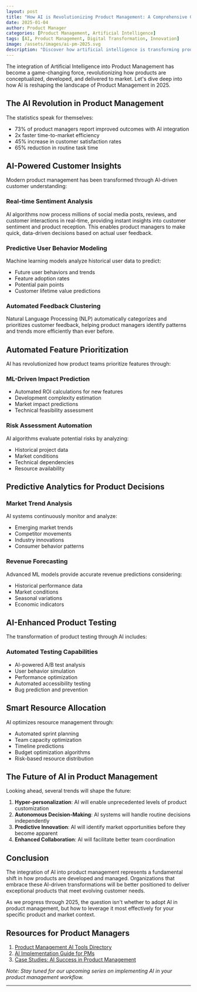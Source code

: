 ```yaml
---
layout: post
title: "How AI is Revolutionizing Product Management: A Comprehensive Guide for 2025"
date: 2025-01-04
author: Product Manager
categories: [Product Management, Artificial Intelligence]
tags: [AI, Product Management, Digital Transformation, Innovation]
image: /assets/images/ai-pm-2025.svg
description: "Discover how artificial intelligence is transforming product management in 2025. Learn about AI-powered customer insights, automated prioritization, and the future of product decision-making."
---
```


The integration of Artificial Intelligence into Product Management has become a game-changing force, revolutionizing how products are conceptualized, developed, and delivered to market. Let's dive deep into how AI is reshaping the landscape of Product Management in 2025.

## The AI Revolution in Product Management

The statistics speak for themselves:
- 73% of product managers report improved outcomes with AI integration
- 2x faster time-to-market efficiency
- 45% increase in customer satisfaction rates
- 65% reduction in routine task time

## AI-Powered Customer Insights

Modern product management has been transformed through AI-driven customer understanding:

### Real-time Sentiment Analysis
AI algorithms now process millions of social media posts, reviews, and customer interactions in real-time, providing instant insights into customer sentiment and product reception. This enables product managers to make quick, data-driven decisions based on actual user feedback.

### Predictive User Behavior Modeling
Machine learning models analyze historical user data to predict:
- Future user behaviors and trends
- Feature adoption rates
- Potential pain points
- Customer lifetime value predictions

### Automated Feedback Clustering
Natural Language Processing (NLP) automatically categorizes and prioritizes customer feedback, helping product managers identify patterns and trends more efficiently than ever before.

## Automated Feature Prioritization

AI has revolutionized how product teams prioritize features through:

### ML-Driven Impact Prediction
- Automated ROI calculations for new features
- Development complexity estimation
- Market impact predictions
- Technical feasibility assessment

### Risk Assessment Automation
AI algorithms evaluate potential risks by analyzing:
- Historical project data
- Market conditions
- Technical dependencies
- Resource availability

## Predictive Analytics for Product Decisions

### Market Trend Analysis
AI systems continuously monitor and analyze:
- Emerging market trends
- Competitor movements
- Industry innovations
- Consumer behavior patterns

### Revenue Forecasting
Advanced ML models provide accurate revenue predictions considering:
- Historical performance data
- Market conditions
- Seasonal variations
- Economic indicators

## AI-Enhanced Product Testing

The transformation of product testing through AI includes:

### Automated Testing Capabilities
- AI-powered A/B test analysis
- User behavior simulation
- Performance optimization
- Automated accessibility testing
- Bug prediction and prevention

## Smart Resource Allocation

AI optimizes resource management through:
- Automated sprint planning
- Team capacity optimization
- Timeline predictions
- Budget optimization algorithms
- Risk-based resource distribution

## The Future of AI in Product Management

Looking ahead, several trends will shape the future:

1. **Hyper-personalization**: AI will enable unprecedented levels of product customization
2. **Autonomous Decision-Making**: AI systems will handle routine decisions independently
3. **Predictive Innovation**: AI will identify market opportunities before they become apparent
4. **Enhanced Collaboration**: AI will facilitate better team coordination

## Conclusion

The integration of AI into product management represents a fundamental shift in how products are developed and managed. Organizations that embrace these AI-driven transformations will be better positioned to deliver exceptional products that meet evolving customer needs.

As we progress through 2025, the question isn't whether to adopt AI in product management, but how to leverage it most effectively for your specific product and market context.

## Resources for Product Managers

1. [Product Management AI Tools Directory](#)
2. [AI Implementation Guide for PMs](#)
3. [Case Studies: AI Success in Product Management](#)

*Note: Stay tuned for our upcoming series on implementing AI in your product management workflow.*

---
